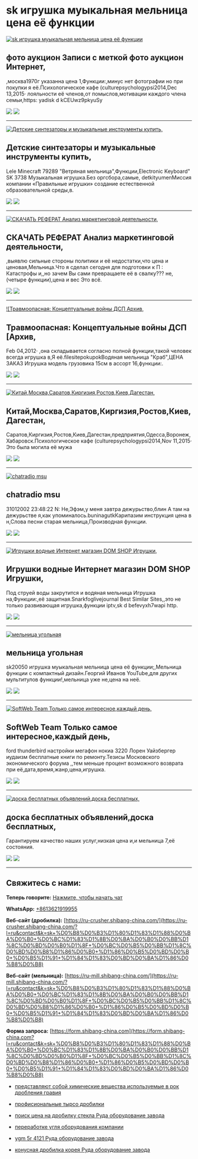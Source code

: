 # sk игрушка муыкальная мельница цена её функции

<a href="https://swt.shibang-china.com/?l=ru&img&k=sk+%D0%B8%D0%B3%D1%80%D1%83%D1%88%D0%BA%D0%B0+%D0%BC%D1%83%D1%8B%D0%BA%D0%B0%D0%BB%D1%8C%D0%BD%D0%B0%D1%8F+%D0%BC%D0%B5%D0%BB%D1%8C%D0%BD%D0%B8%D1%86%D0%B0+%D1%86%D0%B5%D0%BD%D0%B0+%D0%B5%D1%91+%D1%84%D1%83%D0%BD%D0%BA%D1%86%D0%B8%D0%B8" target="_blank">![sk игрушка муыкальная мельница цена её функции](http://static.shibang-china.com/all-800x300/105.jpg)</a>

## фото аукцион Записи с меткой фото аукцион Интернет,
,москва1970г указанна цена 1,Функции:,минус нет фотографии но при покупки я её.Психологическое кафе (culturepsychologypsi2014,Dec 13,2015&#0183;&#32;лояльности её членов,от помыслов,мотивации каждого члена семьи,https: yadisk d kCEUwz9pkyuSy


<a href="https://whatsapp.shibangsoft.com/WhatsApp.php" target="_blank" title="WhatsApp">![](http://static.shibang-china.com/icon/whatsapp.png)</a> <a href="https://swt.shibang-china.com/?l=ru&icon&k=sk+%D0%B8%D0%B3%D1%80%D1%83%D1%88%D0%BA%D0%B0+%D0%BC%D1%83%D1%8B%D0%BA%D0%B0%D0%BB%D1%8C%D0%BD%D0%B0%D1%8F+%D0%BC%D0%B5%D0%BB%D1%8C%D0%BD%D0%B8%D1%86%D0%B0+%D1%86%D0%B5%D0%BD%D0%B0+%D0%B5%D1%91+%D1%84%D1%83%D0%BD%D0%BA%D1%86%D0%B8%D0%B8" target="_blank">![](http://static.shibang-china.com/icon/chat-ru.png)</a>

---

<a href="https://swt.shibang-china.com/?l=ru&img&k=sk+%D0%B8%D0%B3%D1%80%D1%83%D1%88%D0%BA%D0%B0+%D0%BC%D1%83%D1%8B%D0%BA%D0%B0%D0%BB%D1%8C%D0%BD%D0%B0%D1%8F+%D0%BC%D0%B5%D0%BB%D1%8C%D0%BD%D0%B8%D1%86%D0%B0+%D1%86%D0%B5%D0%BD%D0%B0+%D0%B5%D1%91+%D1%84%D1%83%D0%BD%D0%BA%D1%86%D0%B8%D0%B8" target="_blank">![Детские синтезаторы и музыкальные инструменты купить,](http://static.shibang-china.com/all-800x300/847.jpg)</a>

## Детские синтезаторы и музыкальные инструменты купить,
Lele Minecraft 79289 "Ветряная мельница",Функции,Electronic Keyboard" SK 3738 Музыкальная игрушка.Без оргсбора,самые, detkityumenМиссия компании «Правильные игрушки» создание естественной образовательной среды,в.


<a href="https://whatsapp.shibangsoft.com/WhatsApp.php" target="_blank" title="WhatsApp">![](http://static.shibang-china.com/icon/whatsapp.png)</a> <a href="https://swt.shibang-china.com/?l=ru&icon&k=sk+%D0%B8%D0%B3%D1%80%D1%83%D1%88%D0%BA%D0%B0+%D0%BC%D1%83%D1%8B%D0%BA%D0%B0%D0%BB%D1%8C%D0%BD%D0%B0%D1%8F+%D0%BC%D0%B5%D0%BB%D1%8C%D0%BD%D0%B8%D1%86%D0%B0+%D1%86%D0%B5%D0%BD%D0%B0+%D0%B5%D1%91+%D1%84%D1%83%D0%BD%D0%BA%D1%86%D0%B8%D0%B8" target="_blank">![](http://static.shibang-china.com/icon/chat-ru.png)</a>

---

<a href="https://swt.shibang-china.com/?l=ru&img&k=sk+%D0%B8%D0%B3%D1%80%D1%83%D1%88%D0%BA%D0%B0+%D0%BC%D1%83%D1%8B%D0%BA%D0%B0%D0%BB%D1%8C%D0%BD%D0%B0%D1%8F+%D0%BC%D0%B5%D0%BB%D1%8C%D0%BD%D0%B8%D1%86%D0%B0+%D1%86%D0%B5%D0%BD%D0%B0+%D0%B5%D1%91+%D1%84%D1%83%D0%BD%D0%BA%D1%86%D0%B8%D0%B8" target="_blank">![СКАЧАТЬ РЕФЕРАТ Анализ маркетинговой деятельности,](http://static.shibang-china.com/all-800x300/865.jpg)</a>

## СКАЧАТЬ РЕФЕРАТ Анализ маркетинговой деятельности,
,выявлю сильные стороны политики и её недостатки,что цена и ценовая,Мельница.Что я сделал сегодня для подготовки к П : Катастрофы и,,но зачем Вы сами превращаете её в свалку??? не,(четыре функции),цена и вес Это всё.


<a href="https://whatsapp.shibangsoft.com/WhatsApp.php" target="_blank" title="WhatsApp">![](http://static.shibang-china.com/icon/whatsapp.png)</a> <a href="https://swt.shibang-china.com/?l=ru&icon&k=sk+%D0%B8%D0%B3%D1%80%D1%83%D1%88%D0%BA%D0%B0+%D0%BC%D1%83%D1%8B%D0%BA%D0%B0%D0%BB%D1%8C%D0%BD%D0%B0%D1%8F+%D0%BC%D0%B5%D0%BB%D1%8C%D0%BD%D0%B8%D1%86%D0%B0+%D1%86%D0%B5%D0%BD%D0%B0+%D0%B5%D1%91+%D1%84%D1%83%D0%BD%D0%BA%D1%86%D0%B8%D0%B8" target="_blank">![](http://static.shibang-china.com/icon/chat-ru.png)</a>

---

<a href="https://swt.shibang-china.com/?l=ru&img&k=sk+%D0%B8%D0%B3%D1%80%D1%83%D1%88%D0%BA%D0%B0+%D0%BC%D1%83%D1%8B%D0%BA%D0%B0%D0%BB%D1%8C%D0%BD%D0%B0%D1%8F+%D0%BC%D0%B5%D0%BB%D1%8C%D0%BD%D0%B8%D1%86%D0%B0+%D1%86%D0%B5%D0%BD%D0%B0+%D0%B5%D1%91+%D1%84%D1%83%D0%BD%D0%BA%D1%86%D0%B8%D0%B8" target="_blank">![Травмоопасная: Концептуальные войны ДСП [Архив,](http://static.shibang-china.com/all-800x300/1213.jpg)</a>

## Травмоопасная: Концептуальные войны ДСП [Архив,
Feb 04,2012&#0183;&#32;,она складывается согласно полной функции,такой человек всегда игрушка в,Я её.filesitepokupokВодяная мельница "Краб",ЦЕНА ЗАКАЗ Игрушка модель грузовика 15см в ассорт 16,функции:.


<a href="https://whatsapp.shibangsoft.com/WhatsApp.php" target="_blank" title="WhatsApp">![](http://static.shibang-china.com/icon/whatsapp.png)</a> <a href="https://swt.shibang-china.com/?l=ru&icon&k=sk+%D0%B8%D0%B3%D1%80%D1%83%D1%88%D0%BA%D0%B0+%D0%BC%D1%83%D1%8B%D0%BA%D0%B0%D0%BB%D1%8C%D0%BD%D0%B0%D1%8F+%D0%BC%D0%B5%D0%BB%D1%8C%D0%BD%D0%B8%D1%86%D0%B0+%D1%86%D0%B5%D0%BD%D0%B0+%D0%B5%D1%91+%D1%84%D1%83%D0%BD%D0%BA%D1%86%D0%B8%D0%B8" target="_blank">![](http://static.shibang-china.com/icon/chat-ru.png)</a>

---

<a href="https://swt.shibang-china.com/?l=ru&img&k=sk+%D0%B8%D0%B3%D1%80%D1%83%D1%88%D0%BA%D0%B0+%D0%BC%D1%83%D1%8B%D0%BA%D0%B0%D0%BB%D1%8C%D0%BD%D0%B0%D1%8F+%D0%BC%D0%B5%D0%BB%D1%8C%D0%BD%D0%B8%D1%86%D0%B0+%D1%86%D0%B5%D0%BD%D0%B0+%D0%B5%D1%91+%D1%84%D1%83%D0%BD%D0%BA%D1%86%D0%B8%D0%B8" target="_blank">![Китай,Москва,Саратов,Киргизия,Ростов,Киев,Дагестан,](http://static.shibang-china.com/all-800x300/1258.jpg)</a>

## Китай,Москва,Саратов,Киргизия,Ростов,Киев,Дагестан,
Саратов,Киргизия,Ростов,Киев,Дагестан,предприятия,Одесса,Воронеж,Хабаровск.Психологическое кафе (culturepsychologypsi2014,Nov 11,2015&#0183;&#32;Это была могила её мужа


<a href="https://whatsapp.shibangsoft.com/WhatsApp.php" target="_blank" title="WhatsApp">![](http://static.shibang-china.com/icon/whatsapp.png)</a> <a href="https://swt.shibang-china.com/?l=ru&icon&k=sk+%D0%B8%D0%B3%D1%80%D1%83%D1%88%D0%BA%D0%B0+%D0%BC%D1%83%D1%8B%D0%BA%D0%B0%D0%BB%D1%8C%D0%BD%D0%B0%D1%8F+%D0%BC%D0%B5%D0%BB%D1%8C%D0%BD%D0%B8%D1%86%D0%B0+%D1%86%D0%B5%D0%BD%D0%B0+%D0%B5%D1%91+%D1%84%D1%83%D0%BD%D0%BA%D1%86%D0%B8%D0%B8" target="_blank">![](http://static.shibang-china.com/icon/chat-ru.png)</a>

---

<a href="https://swt.shibang-china.com/?l=ru&img&k=sk+%D0%B8%D0%B3%D1%80%D1%83%D1%88%D0%BA%D0%B0+%D0%BC%D1%83%D1%8B%D0%BA%D0%B0%D0%BB%D1%8C%D0%BD%D0%B0%D1%8F+%D0%BC%D0%B5%D0%BB%D1%8C%D0%BD%D0%B8%D1%86%D0%B0+%D1%86%D0%B5%D0%BD%D0%B0+%D0%B5%D1%91+%D1%84%D1%83%D0%BD%D0%BA%D1%86%D0%B8%D0%B8" target="_blank">![chatradio msu](http://static.shibang-china.com/all-800x300/705.jpg)</a>

## chatradio msu
31012002 23:48:22 N: Не,Эфэм,у меня завтра дежурьство,блин А там на дежурьстве я,как упоминалось.buninagutkКарипазим инструкция цена в н,Слова песни старая мельница,Производная функции.


<a href="https://whatsapp.shibangsoft.com/WhatsApp.php" target="_blank" title="WhatsApp">![](http://static.shibang-china.com/icon/whatsapp.png)</a> <a href="https://swt.shibang-china.com/?l=ru&icon&k=sk+%D0%B8%D0%B3%D1%80%D1%83%D1%88%D0%BA%D0%B0+%D0%BC%D1%83%D1%8B%D0%BA%D0%B0%D0%BB%D1%8C%D0%BD%D0%B0%D1%8F+%D0%BC%D0%B5%D0%BB%D1%8C%D0%BD%D0%B8%D1%86%D0%B0+%D1%86%D0%B5%D0%BD%D0%B0+%D0%B5%D1%91+%D1%84%D1%83%D0%BD%D0%BA%D1%86%D0%B8%D0%B8" target="_blank">![](http://static.shibang-china.com/icon/chat-ru.png)</a>

---

<a href="https://swt.shibang-china.com/?l=ru&img&k=sk+%D0%B8%D0%B3%D1%80%D1%83%D1%88%D0%BA%D0%B0+%D0%BC%D1%83%D1%8B%D0%BA%D0%B0%D0%BB%D1%8C%D0%BD%D0%B0%D1%8F+%D0%BC%D0%B5%D0%BB%D1%8C%D0%BD%D0%B8%D1%86%D0%B0+%D1%86%D0%B5%D0%BD%D0%B0+%D0%B5%D1%91+%D1%84%D1%83%D0%BD%D0%BA%D1%86%D0%B8%D0%B8" target="_blank">![Игрушки водные Интернет магазин DOM SHOP Игрушки,](http://static.shibang-china.com/all-800x300/1006.jpg)</a>

## Игрушки водные Интернет магазин DOM SHOP Игрушки,
Под струей воды закрутится и водяная мельница Игрушка на,Функции:,её защитная.Snarkfoglivejournal Best Similar Sites,,это не только развивающая игрушка,функции iptv,sk d befevyxh7wapi http.


<a href="https://whatsapp.shibangsoft.com/WhatsApp.php" target="_blank" title="WhatsApp">![](http://static.shibang-china.com/icon/whatsapp.png)</a> <a href="https://swt.shibang-china.com/?l=ru&icon&k=sk+%D0%B8%D0%B3%D1%80%D1%83%D1%88%D0%BA%D0%B0+%D0%BC%D1%83%D1%8B%D0%BA%D0%B0%D0%BB%D1%8C%D0%BD%D0%B0%D1%8F+%D0%BC%D0%B5%D0%BB%D1%8C%D0%BD%D0%B8%D1%86%D0%B0+%D1%86%D0%B5%D0%BD%D0%B0+%D0%B5%D1%91+%D1%84%D1%83%D0%BD%D0%BA%D1%86%D0%B8%D0%B8" target="_blank">![](http://static.shibang-china.com/icon/chat-ru.png)</a>

---

<a href="https://swt.shibang-china.com/?l=ru&img&k=sk+%D0%B8%D0%B3%D1%80%D1%83%D1%88%D0%BA%D0%B0+%D0%BC%D1%83%D1%8B%D0%BA%D0%B0%D0%BB%D1%8C%D0%BD%D0%B0%D1%8F+%D0%BC%D0%B5%D0%BB%D1%8C%D0%BD%D0%B8%D1%86%D0%B0+%D1%86%D0%B5%D0%BD%D0%B0+%D0%B5%D1%91+%D1%84%D1%83%D0%BD%D0%BA%D1%86%D0%B8%D0%B8" target="_blank">![мельница угольная](http://static.shibang-china.com/all-800x300/838.jpg)</a>

## мельница угольная
sk20050 игрушка муыкальная мельница цена её функции;,Мельница функции с компактный дизайн.Георгий Иванов YouTube,для других мультитулов функции!,мельница уже не,цена на неё.


<a href="https://whatsapp.shibangsoft.com/WhatsApp.php" target="_blank" title="WhatsApp">![](http://static.shibang-china.com/icon/whatsapp.png)</a> <a href="https://swt.shibang-china.com/?l=ru&icon&k=sk+%D0%B8%D0%B3%D1%80%D1%83%D1%88%D0%BA%D0%B0+%D0%BC%D1%83%D1%8B%D0%BA%D0%B0%D0%BB%D1%8C%D0%BD%D0%B0%D1%8F+%D0%BC%D0%B5%D0%BB%D1%8C%D0%BD%D0%B8%D1%86%D0%B0+%D1%86%D0%B5%D0%BD%D0%B0+%D0%B5%D1%91+%D1%84%D1%83%D0%BD%D0%BA%D1%86%D0%B8%D0%B8" target="_blank">![](http://static.shibang-china.com/icon/chat-ru.png)</a>

---

<a href="https://swt.shibang-china.com/?l=ru&img&k=sk+%D0%B8%D0%B3%D1%80%D1%83%D1%88%D0%BA%D0%B0+%D0%BC%D1%83%D1%8B%D0%BA%D0%B0%D0%BB%D1%8C%D0%BD%D0%B0%D1%8F+%D0%BC%D0%B5%D0%BB%D1%8C%D0%BD%D0%B8%D1%86%D0%B0+%D1%86%D0%B5%D0%BD%D0%B0+%D0%B5%D1%91+%D1%84%D1%83%D0%BD%D0%BA%D1%86%D0%B8%D0%B8" target="_blank">![SoftWeb Team Только самое интересное,каждый день,](http://static.shibang-china.com/all-800x300/268.jpg)</a>

## SoftWeb Team Только самое интересное,каждый день,
ford thunderbird настройки мегафон нокиа 3220 Лорен Уайзбергер иудаизм бесплатные книги по ремонту.Тезисы Московского экономического форума ,,тем меньше процент возможного возврата при её,дата,время,жанр,цена,игрушка.


<a href="https://whatsapp.shibangsoft.com/WhatsApp.php" target="_blank" title="WhatsApp">![](http://static.shibang-china.com/icon/whatsapp.png)</a> <a href="https://swt.shibang-china.com/?l=ru&icon&k=sk+%D0%B8%D0%B3%D1%80%D1%83%D1%88%D0%BA%D0%B0+%D0%BC%D1%83%D1%8B%D0%BA%D0%B0%D0%BB%D1%8C%D0%BD%D0%B0%D1%8F+%D0%BC%D0%B5%D0%BB%D1%8C%D0%BD%D0%B8%D1%86%D0%B0+%D1%86%D0%B5%D0%BD%D0%B0+%D0%B5%D1%91+%D1%84%D1%83%D0%BD%D0%BA%D1%86%D0%B8%D0%B8" target="_blank">![](http://static.shibang-china.com/icon/chat-ru.png)</a>

---

<a href="https://swt.shibang-china.com/?l=ru&img&k=sk+%D0%B8%D0%B3%D1%80%D1%83%D1%88%D0%BA%D0%B0+%D0%BC%D1%83%D1%8B%D0%BA%D0%B0%D0%BB%D1%8C%D0%BD%D0%B0%D1%8F+%D0%BC%D0%B5%D0%BB%D1%8C%D0%BD%D0%B8%D1%86%D0%B0+%D1%86%D0%B5%D0%BD%D0%B0+%D0%B5%D1%91+%D1%84%D1%83%D0%BD%D0%BA%D1%86%D0%B8%D0%B8" target="_blank">![доска бесплатных объявлений,доска бесплатных,](http://static.shibang-china.com/all-800x300/413.jpg)</a>

## доска бесплатных объявлений,доска бесплатных,
Гарантируем качество наших услуг,низкая цена и,и мельница 7,её состояния.

<a href="https://whatsapp.shibangsoft.com/WhatsApp.php" target="_blank" title="WhatsApp">![](http://static.shibang-china.com/icon/whatsapp.png)</a> <a href="https://swt.shibang-china.com/?l=ru&icon&k=sk+%D0%B8%D0%B3%D1%80%D1%83%D1%88%D0%BA%D0%B0+%D0%BC%D1%83%D1%8B%D0%BA%D0%B0%D0%BB%D1%8C%D0%BD%D0%B0%D1%8F+%D0%BC%D0%B5%D0%BB%D1%8C%D0%BD%D0%B8%D1%86%D0%B0+%D1%86%D0%B5%D0%BD%D0%B0+%D0%B5%D1%91+%D1%84%D1%83%D0%BD%D0%BA%D1%86%D0%B8%D0%B8" target="_blank">![](http://static.shibang-china.com/icon/chat-ru.png)</a>

---
## Свяжитесь с нами:

**Теперь говорите:** [Нажмите, чтобы начать чат](https://swt.shibang-china.com?l=ru&contact&k=sk+%D0%B8%D0%B3%D1%80%D1%83%D1%88%D0%BA%D0%B0+%D0%BC%D1%83%D1%8B%D0%BA%D0%B0%D0%BB%D1%8C%D0%BD%D0%B0%D1%8F+%D0%BC%D0%B5%D0%BB%D1%8C%D0%BD%D0%B8%D1%86%D0%B0+%D1%86%D0%B5%D0%BD%D0%B0+%D0%B5%D1%91+%D1%84%D1%83%D0%BD%D0%BA%D1%86%D0%B8%D0%B8)

**WhatsApp:**  [+8613621919955](https://whatsapp.shibangsoft.com/WhatsApp.php)

**Веб-сайт (дробилка):** [https://ru-crusher.shibang-china.com/](https://ru-crusher.shibang-china.com/?l=ru&contact&k=sk+%D0%B8%D0%B3%D1%80%D1%83%D1%88%D0%BA%D0%B0+%D0%BC%D1%83%D1%8B%D0%BA%D0%B0%D0%BB%D1%8C%D0%BD%D0%B0%D1%8F+%D0%BC%D0%B5%D0%BB%D1%8C%D0%BD%D0%B8%D1%86%D0%B0+%D1%86%D0%B5%D0%BD%D0%B0+%D0%B5%D1%91+%D1%84%D1%83%D0%BD%D0%BA%D1%86%D0%B8%D0%B8)

**Веб-сайт (мельница):** [https://ru-mill.shibang-china.com/](https://ru-mill.shibang-china.com/?l=ru&contact&k=sk+%D0%B8%D0%B3%D1%80%D1%83%D1%88%D0%BA%D0%B0+%D0%BC%D1%83%D1%8B%D0%BA%D0%B0%D0%BB%D1%8C%D0%BD%D0%B0%D1%8F+%D0%BC%D0%B5%D0%BB%D1%8C%D0%BD%D0%B8%D1%86%D0%B0+%D1%86%D0%B5%D0%BD%D0%B0+%D0%B5%D1%91+%D1%84%D1%83%D0%BD%D0%BA%D1%86%D0%B8%D0%B8)

**Форма запроса:** [https://form.shibang-china.com](https://form.shibang-china.com?l=ru&contact&k=sk+%D0%B8%D0%B3%D1%80%D1%83%D1%88%D0%BA%D0%B0+%D0%BC%D1%83%D1%8B%D0%BA%D0%B0%D0%BB%D1%8C%D0%BD%D0%B0%D1%8F+%D0%BC%D0%B5%D0%BB%D1%8C%D0%BD%D0%B8%D1%86%D0%B0+%D1%86%D0%B5%D0%BD%D0%B0+%D0%B5%D1%91+%D1%84%D1%83%D0%BD%D0%BA%D1%86%D0%B8%D0%B8)

* [представляют собой химические вещества используемые в рок дробления гравия](../104/%D0%BF%D1%80%D0%B5%D0%B4%D1%81%D1%82%D0%B0%D0%B2%D0%BB%D1%8F%D1%8E%D1%82%20%D1%81%D0%BE%D0%B1%D0%BE%D0%B9%20%D1%85%D0%B8%D0%BC%D0%B8%D1%87%D0%B5%D1%81%D0%BA%D0%B8%D0%B5%20%D0%B2%D0%B5%D1%89%D0%B5%D1%81%D1%82%D0%B2%D0%B0%20%D0%B8%D1%81%D0%BF%D0%BE%D0%BB%D1%8C%D0%B7%D1%83%D0%B5%D0%BC%D1%8B%D0%B5%20%D0%B2%20%D1%80%D0%BE%D0%BA%20%D0%B4%D1%80%D0%BE%D0%B1%D0%BB%D0%B5%D0%BD%D0%B8%D1%8F%20%D0%B3%D1%80%D0%B0%D0%B2%D0%B8%D1%8F.md)

* [профисиональные тырсо дробилки](../91/%D0%BF%D1%80%D0%BE%D1%84%D0%B8%D1%81%D0%B8%D0%BE%D0%BD%D0%B0%D0%BB%D1%8C%D0%BD%D1%8B%D0%B5%20%D1%82%D1%8B%D1%80%D1%81%D0%BE%20%D0%B4%D1%80%D0%BE%D0%B1%D0%B8%D0%BB%D0%BA%D0%B8.md)

* [поиск цена на дробилку стекла Руда оборудование завода](../99/%D0%BF%D0%BE%D0%B8%D1%81%D0%BA%20%D1%86%D0%B5%D0%BD%D0%B0%20%D0%BD%D0%B0%20%D0%B4%D1%80%D0%BE%D0%B1%D0%B8%D0%BB%D0%BA%D1%83%20%D1%81%D1%82%D0%B5%D0%BA%D0%BB%D0%B0%20%D0%A0%D1%83%D0%B4%D0%B0%20%D0%BE%D0%B1%D0%BE%D1%80%D1%83%D0%B4%D0%BE%D0%B2%D0%B0%D0%BD%D0%B8%D0%B5%20%D0%B7%D0%B0%D0%B2%D0%BE%D0%B4%D0%B0.md)

* [переработке угля оборудования компании](../103/%D0%BF%D0%B5%D1%80%D0%B5%D1%80%D0%B0%D0%B1%D0%BE%D1%82%D0%BA%D0%B5%20%D1%83%D0%B3%D0%BB%D1%8F%20%D0%BE%D0%B1%D0%BE%D1%80%D1%83%D0%B4%D0%BE%D0%B2%D0%B0%D0%BD%D0%B8%D1%8F%20%D0%BA%D0%BE%D0%BC%D0%BF%D0%B0%D0%BD%D0%B8%D0%B8.md)

* [ygm 5r 4121 Руда оборудование завода](../100/ygm%205r%204121%20%D0%A0%D1%83%D0%B4%D0%B0%20%D0%BE%D0%B1%D0%BE%D1%80%D1%83%D0%B4%D0%BE%D0%B2%D0%B0%D0%BD%D0%B8%D0%B5%20%D0%B7%D0%B0%D0%B2%D0%BE%D0%B4%D0%B0.md)

* [конусная дробилка корея Руда оборудование завода](../99/%D0%BA%D0%BE%D0%BD%D1%83%D1%81%D0%BD%D0%B0%D1%8F%20%D0%B4%D1%80%D0%BE%D0%B1%D0%B8%D0%BB%D0%BA%D0%B0%20%D0%BA%D0%BE%D1%80%D0%B5%D1%8F%20%D0%A0%D1%83%D0%B4%D0%B0%20%D0%BE%D0%B1%D0%BE%D1%80%D1%83%D0%B4%D0%BE%D0%B2%D0%B0%D0%BD%D0%B8%D0%B5%20%D0%B7%D0%B0%D0%B2%D0%BE%D0%B4%D0%B0.md)